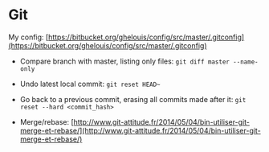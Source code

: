 # Git

My config: [https://bitbucket.org/ghelouis/config/src/master/.gitconfig](https://bitbucket.org/ghelouis/config/src/master/.gitconfig)

- Compare branch with master, listing only files: `git diff master --name-only`

- Undo latest local commit: `git reset HEAD~`
- Go back to a previous commit, erasing all commits made after it: `git reset --hard <commit_hash>`
- Merge/rebase: [http://www.git-attitude.fr/2014/05/04/bin-utiliser-git-merge-et-rebase/](http://www.git-attitude.fr/2014/05/04/bin-utiliser-git-merge-et-rebase/)
